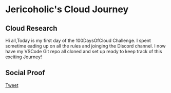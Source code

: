 <!-- This is a template you can use for quick progress days. It removes a lot of the steps we encourage you to share in the longer template 000-DAY-ARTICLE-LONG-TEMPLATE.MD-->

# Jericoholic's Cloud Journey

## Cloud Research

Hi all,Today is my first day of the 100DaysOfCloud Challenge. I spent sometime eading up on all the rules and joinging the Discord channel. I now have my VSCode Git repo all cloned and set up ready to keep track of this exciting Journey!

## Social Proof


[Tweet](https://twitter.com/Jericoholic5/status/1304465160933761030)
